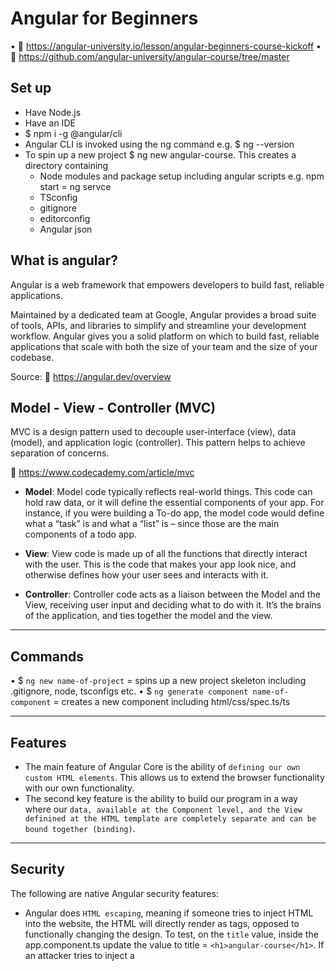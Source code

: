 # Angular for Beginners

• 🔗 https://angular-university.io/lesson/angular-beginners-course-kickoff
• 🔗 https://github.com/angular-university/angular-course/tree/master

## Set up 
- Have Node.js
- Have an IDE
- $ npm i -g @angular/cli
- Angular CLI is invoked using the ng command e.g. $ ng --version 
- To spin up a new project $ ng new angular-course. This creates a directory containing
   - Node modules and package setup including angular scripts e.g. npm start = ng servce
   - TSconfig
   - gitignore
   - editorconfig
   - Angular json

## What is angular?

Angular is a web framework that empowers developers to build fast, reliable applications.

Maintained by a dedicated team at Google, Angular provides a broad suite of tools, APIs, and libraries to simplify and streamline your development workflow. Angular gives you a solid platform on which to build fast, reliable applications that scale with both the size of your team and the size of your codebase.

Source: 🔗 https://angular.dev/overview

## Model - View - Controller (MVC)

MVC is a design pattern used to decouple user-interface (view), data (model), and application logic (controller). This pattern helps to achieve separation of concerns.

🔗 https://www.codecademy.com/article/mvc


- **Model**: Model code typically reflects real-world things. This code can hold raw data, or it will define the essential components of your app. For instance, if you were building a To-do app, the model code would define what a “task” is and what a “list” is – since those are the main components of a todo app. 

- **View**: View code is made up of all the functions that directly interact with the user. This is the code that makes your app look nice, and otherwise defines how your user sees and interacts with it. 

- **Controller**: Controller code acts as a liaison between the Model and the View, receiving user input and deciding what to do with it. It’s the brains of the application, and ties together the model and the view.

------------------------

## Commands

• $ `ng new name-of-project` = spins up a new project skeleton including .gitignore, node, tsconfigs etc.
• $ `ng generate component name-of-component` = creates a new component including html/css/spec.ts/ts


------------------------

## Features

- The main feature of Angular Core is the ability of `defining our own custom HTML elements`. This allows us to extend the browser functionality with our own functionality.
- The second key feature is the ability to build our program in a way where our `data, available at the Component level, and the View definined at the HTML template are completely separate and can be bound together (binding)`.

------------------------

## Security

The following are native Angular security features:

- Angular does `HTML escaping`, meaning if someone tries to inject HTML into the website, the HTML will directly render as tags, opposed to functionally changing the design. To test, on the `title` value, inside the app.component.ts update the value to   title = `<h1>angular-course</h1>`.  If an attacker tries to inject a <script> the same thing happens. The HTML is escaped and the raw HTML of the script is rendered. 

------------------------


## DOM: Element - Events

Element is the most general base class from which all element objects (i.e. objects that represent elements) in a Document inherit. It only has methods and properties common to all kinds of elements. More specific classes inherit from Element.

You can add listeners for any native events, such as: click, keydown, mouseover, etc. Check out the all available events on [elements on MDN](https://developer.mozilla.org/en-US/docs/Web/API/Element#events).


------------------------

## Syntax

{{ word }} = Interpolation syntax and allows us to access the data in the View. Javascript expression that will be evaluted in the context of the Component class. This is a binding expression. This syntax can also extract values from an object defined on the Component e.g. {{ data.title }}


### Binding

In Angular, a binding creates a dynamic connection between a component's template and its data. This connection ensures that changes to the component's data automatically update the rendered template.

- value="Test" is a plain string
- [value]="data.title"  will bind the path defined on the component
- [value]="'Plain string'" (note the single contained quotes) will render a plain string. But rather use the first example value="Plain string"
- <input class="demo" [value]="title" #titleInput/> the #titleInput is the name of the input box. This is called a Template Reference, and we can now refer to this reference at other parts of the template.
- `@Input()` has three methods: required, alias and transform e.g. `@Input({ required: true })`. This is good to use as it is better to get a compilation error, opposed to a run-time error.
- `@Output()` & `EventEmitter`: Use EventEmitter in components with the @Output directive to emit custom events synchronously or asynchronously, and register handlers for those events by subscribing to an instance.
    - `$event` access the `event` object with the $event argument passed to the output event handler. e.g. `(courseSelected)="courseSelected($event)"`

💡 Template references and live updates of information on the website is one of the most important features of the Angular Core module. Automatically reflecting in the view, any modification of the data. This is a type of `change detection`.


### Directives

- `*ngFor` has been updated to `@for`
- `*ngIf` has been updated to `@if`

#### @for

🔗 https://angular.dev/api/core/@for

Note that the tracking function is mandatory ergo @for(x of y, track x.key). This is a safer developer experience to handle the removal/addition/change of element positions. Ensure the track expression is effectively used to identify each item `uniquely` e.g. by using ids/uuids etc. You can also write custom functions and invoke using `track functionName`. If you don't have a unique identifier in your array, as a last resort use `track $index`. Not as efficient for Angular but will resolve compilation errors. Best practise is to have a unique identifier.

Used in conjunction with `@empty` as a fallback.

Always available implicit variables:

- `$index` gives access to the index within the array
- `$count` gives a total count of the elements within the array

The following are useful for styling
- `$first`: The first element in the array
- `$last`: The last element in the array
- `$even`: Even elements in the array
- `$odd`: Odd elements in the array

💡 Note that `let` is needed for the extra options, but not for the main looping variable. With these additional options you can either do:
a. `let index = $index` then in the HTML = `[index]="index"`, this allows you to create aliases e.g. let indx = $index, or simply
b. Inside the html `[index]="$index"`. No let statement required.

##### *ngFor

This is the predecessor to @for. 

Comparison:

```html
    <course-card *ngFor="let course of courses; index as i; first as isFirst"
      [class.is-first]="isFirst"
      [course]="course"
      (courseSelected)="courseSelected($event)"
      [index]="i + 1"
    ></course-card>
```

```html
    @for (course of courses; track course.id;){
    <course-card
      [class.is-first]="$first"
      [course]="course"
      [index]="$index"
      (courseSelected)="courseSelected($event)"
    ></course-card>
    }
    @empty{
      <h1>No courses exist</h1>
    }
```


#### @if

🔗 https://angular.dev/api/core/@if

This is less verbose that ngIf and more intuitive with no need for imports (immediately available for use).

Very similar to Javascript:
- if
- else if 
- else

##### *ngIf

This is the predecessor to @if.


Comparison:

```html
  <img alt="Angular Logo" *ngIf="course.iconUrl; else noImage" [src]="course.iconUrl" width="300" />

    <ng-template #noImage>
      <p>No image is available</p>
    </ng-template>
```

```html
 @if(course.iconUrl){
    <img
    width="300"
    alt="Angular Logo"
    [src]="course.iconUrl"
  />
  }
  @else{
    <h2>No image available!</h2>
  }
  ```


#### [ngClass]

🔗 https://angular.dev/api/common/NgClass?tab=description

Adds and removes CSS classes (styles) on an HTML element, depending on the content of the data.
Not meant to replace the class="" property, so if the styles are constant do use this.

Basic:

```html
<div class="course-card" *ngIf="course"
  [ngClass]="beginner">
```

More advanced:

```html
<div class="course-card" [ngClass]="cardClasses()">
```


```ts
  cardClasses() {
    return {
      'beginner': this.course.category === "BEGINNER",
      'course-card': true
    }
  }

  // Alternative

  cardClasses() {
    if (this.course.category === "BEGINNER") {
      return ['beginner'] // We can also return the string directly
    }
  }
  ```


⏭️ Resume at xxx